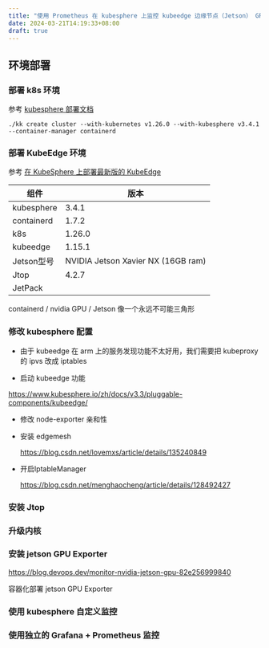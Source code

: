 ```yaml
---
title: "使用 Prometheus 在 kubesphere 上监控 kubeedge 边缘节点（Jetson） GPU 状态"
date: 2024-03-21T14:19:33+08:00
draft: true
---
```


## 环境部署

### 部署 k8s 环境

参考  [kubesphere 部署文档](https://kubesphere.io/zh/docs/v3.4/quick-start/all-in-one-on-linux/)

```
./kk create cluster --with-kubernetes v1.26.0 --with-kubesphere v3.4.1 --container-manager containerd
```

### 部署  KubeEdge 环境

参考 [在 KubeSphere 上部署最新版的 KubeEdge](https://zhuyaguang.github.io/kubeedge-install/)

| 组件       | 版本                               |
| ---------- | ---------------------------------- |
| kubesphere | 3.4.1                              |
| containerd | 1.7.2                              |
| k8s        | 1.26.0                             |
| kubeedge   | 1.15.1                             |
| Jetson型号 | NVIDIA Jetson Xavier NX (16GB ram) |
| Jtop       | 4.2.7                              |
| JetPack    |                                    |

containerd  / nvidia GPU  / Jetson  像一个永远不可能三角形

### 修改 kubesphere 配置

* 由于 kubeedge 在 arm 上的服务发现功能不太好用，我们需要把 kubeproxy 的 ipvs 改成 iptables 

* 启动 kubeedge 功能

https://www.kubesphere.io/zh/docs/v3.3/pluggable-components/kubeedge/

* 修改 node-exporter 亲和性

* 安装 edgemesh

  https://blog.csdn.net/lovemxs/article/details/135240849

* 开启IptableManager

  https://blog.csdn.net/menghaocheng/article/details/128492427

### 安装 Jtop

### 升级内核

###  安装 jetson GPU Exporter

https://blog.devops.dev/monitor-nvidia-jetson-gpu-82e256999840

容器化部署  jetson GPU Exporter 

### 使用 kubesphere  自定义监控

### 使用独立的 Grafana + Prometheus  监控


